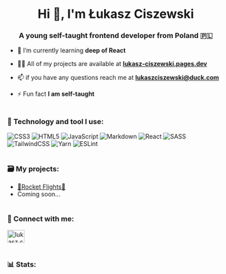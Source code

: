 <h1 align="center">Hi 👋, I'm Łukasz Ciszewski</h1>
<h3 align="center">A young self-taught frontend developer from Poland 🇵🇱</h3>

- 🌱 I’m currently learning **deep of React**

- 👨‍💻 All of my projects are available at **[lukasz-ciszewski.pages.dev](https://lukasz-ciszewski.pages.dev/)**

- 📫 if you have any questions reach me at <a href="mailto:lukaszciszewski@duck.com">**lukaszciszewski@duck.com**</a>

- ⚡ Fun fact **I am self-taught**

#
<h3 align="left">🧰 Technology and tool I use:</h3>
<p><img src="https://img.shields.io/badge/css3-%231572B6.svg?style=for-the-badge&amp;logo=css3&amp;logoColor=white" alt="CSS3"> <img src="https://img.shields.io/badge/html5-%23E34F26.svg?style=for-the-badge&amp;logo=html5&amp;logoColor=white" alt="HTML5"> <img src="https://img.shields.io/badge/javascript-%23323330.svg?style=for-the-badge&amp;logo=javascript&amp;logoColor=%23F7DF1E" alt="JavaScript"> <img src="https://img.shields.io/badge/markdown-%23000000.svg?style=for-the-badge&amp;logo=markdown&amp;logoColor=white" alt="Markdown"> <img src="https://img.shields.io/badge/react-%2320232a.svg?style=for-the-badge&amp;logo=react&amp;logoColor=%2361DAFB" alt="React"> <img src="https://img.shields.io/badge/SASS-hotpink.svg?style=for-the-badge&amp;logo=SASS&amp;logoColor=white" alt="SASS"> <img src="https://img.shields.io/badge/tailwindcss-%2338B2AC.svg?style=for-the-badge&amp;logo=tailwind-css&amp;logoColor=white" alt="TailwindCSS"> <img src="https://img.shields.io/badge/yarn-%232C8EBB.svg?style=for-the-badge&amp;logo=yarn&amp;logoColor=white" alt="Yarn"> <img src="https://img.shields.io/badge/ESLint-4B3263?style=for-the-badge&amp;logo=eslint&amp;logoColor=white" alt="ESLint"></p>


#
<h3 align="left">🗃 My projects:</h3>
<p align="left">
<ul>
  <li><a href="https://rocketflights.tk">🚀Rocket Flights🚀</a></li>
  <li>Coming soon...</li>
</ul>
</p>

#
<h3 align="left">📨 Connect with me:</h3>
<p align="left">
<a href="https://fb.com/lukasz.ciszewski0" target="blank"><img align="center" src="https://raw.githubusercontent.com/rahuldkjain/github-profile-readme-generator/master/src/images/icons/Social/facebook.svg" alt="lukasz.ciszewski0" height="30" width="40" /></a>
</p>

#
<h3 align="left">📊 Stats:</h3>
<p><img src="https://github-readme-stats.vercel.app/api?username=lukasz-ciszewski&amp;theme=dark&amp;hide_border=false&amp;include_all_commits=false&amp;count_private=false" alt=""><br/>
<img src="https://github-readme-streak-stats.herokuapp.com/?user=lukasz-ciszewski&amp;theme=dark&amp;hide_border=false" alt=""><br/>
<img src="https://github-readme-stats.vercel.app/api/top-langs/?username=lukasz-ciszewski&amp;theme=dark&amp;hide_border=false&amp;include_all_commits=false&amp;count_private=false&amp;layout=compact" alt=""></p>

